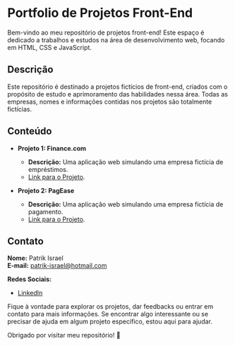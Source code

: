 # Portfolio de Projetos Front-End

Bem-vindo ao meu repositório de projetos front-end! Este espaço é dedicado a trabalhos e estudos na área de desenvolvimento web, focando em HTML, CSS e JavaScript.

## Descrição

Este repositório é destinado a projetos fictícios de front-end, criados com o propósito de estudo e aprimoramento das habilidades nessa área. Todas as empresas, nomes e informações contidas nos projetos são totalmente fictícias.

## Conteúdo

- **Projeto 1: Finance.com**
  - **Descrição:** Uma aplicação web simulando uma empresa fictícia de empréstimos.
  - [Link para o Projeto](https://github.com/PatrikIsrael/frontend-training/tree/main/Finance.com).

- **Projeto 2: PagEase**
  - **Descrição:** Uma aplicação web simulando uma empresa fictícia de pagamento.
  - [Link para o Projeto](https://github.com/PatrikIsrael/frontend-training/tree/main/PagEase).

## Contato

**Nome:** Patrik Israel  
**E-mail:** patrik-israel@hotmail.com

**Redes Sociais:**

- [LinkedIn](https://www.linkedin.com/in/seu-linkedin/)

Fique à vontade para explorar os projetos, dar feedbacks ou entrar em contato para mais informações. Se encontrar algo interessante ou se precisar de ajuda em algum projeto específico, estou aqui para ajudar.

Obrigado por visitar meu repositório! 🚀

